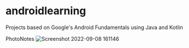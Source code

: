 # androidlearning
Projects based on Google's Android Fundamentals using Java and Kotlin

PhotoNotes
![Screenshot 2022-09-08 161146](https://user-images.githubusercontent.com/64428352/189220002-b81cc076-a84a-4ade-b2f0-689be6839109.jpeg)
